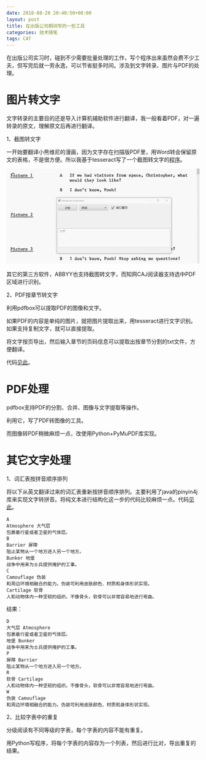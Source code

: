 ```yaml
---
date: 2018-08-28 20:40:50+08:00
layout: post
title: 在出版公司期间写的一些工具
categories: 技术随笔
tags: CAT
---
```


在出版公司实习时，碰到不少需要批量处理的工作，写个程序出来虽然会费不少工夫，但写完后就一劳永逸，可以节省挺多时间。涉及到文字转录、图片与PDF的处理。

# 图片转文字

文字转录的主要目的还是导入计算机辅助软件进行翻译，我一般看着PDF，对一遍转录的原文，理解原文后再进行翻译。

1、截图转文字

一开始要翻译小熊维尼的漫画，因为文字存在扫描版PDF里，用Word转会保留原文的表格，不是很方便。所以我基于tesseract写了一个截图转文字的[程序](https://github.com/xulihang/tesseract-clipboard)。

![](https://github.com/xulihang/tesseract-clipboard/raw/master/demo.gif)

其它的第三方软件，ABBYY也支持截图转文字，而知网CAJ阅读器支持选中PDF区域进行识别。

2、PDF按章节转文字

利用pdfbox可以提取PDF的图像和文字。

如果PDF的内容是单纯的图片，就把图片提取出来，用tesseract进行文字识别。如果支持复制文字，就可以直接提取。

将文字按页导出，然后输入章节的页码信息可以提取出按章节分割的txt文件，方便翻译。

代码[见此](https://github.com/xulihang/PDF2TXT)。

# PDF处理

pdfbox支持PDF的分割、合并、图像与文字提取等操作。

利用它，写了PDF转图像的工具。

而图像转PDF稍微麻烦一点，改使用Python+PyMuPDF库实现。

# 其它文字处理

1、词汇表按拼音顺序排列

将以下从英文翻译过来的词汇表重新按拼音顺序排列。主要利用了java的pinyin4j库来实现文字转拼音。将纯文本进行结构化这一步的代码比较麻烦一点。代码[见此](https://github.com/xulihang/glossaryMaker)。

```
A
Atmosphere 大气层
包裹着行星或者卫星的气体层。
B
Barrier 屏障
阻止某物从一个地方进入另一个地方。
Bunker 地堡
战争中用来为士兵提供掩护的工事。
C
Camouflage 伪装
和周边环境相融合的能力。伪装可利用皮肤颜色、材质和身体形状实现。
Cartilage 软骨
人和动物体内一种坚韧的组织。不像骨头，软骨可以非常容易地进行弯曲。
```

结果：
```
D
大气层 Atmosphere 
包裹着行星或者卫星的气体层。
地堡 Bunker 
战争中用来为士兵提供掩护的工事。
P
屏障 Barrier 
阻止某物从一个地方进入另一个地方。
R
软骨 Cartilage 
人和动物体内一种坚韧的组织。不像骨头，软骨可以非常容易地进行弯曲。
W
伪装 Camouflage 
和周边环境相融合的能力。伪装可利用皮肤颜色、材质和身体形状实现。
```

2、比较字表中的重复

分级阅读有不同等级的字表，每个字表的内容不能有重复。

用Python写程序，将每个字表的内容存为一个列表，然后进行比对，导出重复的结果。


